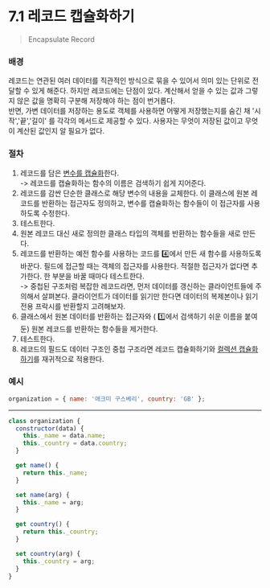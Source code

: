 # 7.1 레코드 캡슐화하기

> Encapsulate Record

### 배경

레코드는 연관된 여러 데이터를 직관적인 방식으로 묶을 수 있어서 의미 있는 단위로 전달할 수 있게 해준다. 하지만 레코드에는 단점이 있다. 계산해서 얻을 수 있는 값과 그렇지 않은 값을 명확히 구분해 저장해야 하는 점이 번거롭다.  
반면, 가변 데이터를 저장하는 용도로 객체를 사용하면 어떻게 저장했는지를 숨긴 채 '시작','끝','길이' 를 각각의 메서드로 제공할 수 있다. 사용자는 무엇이 저장된 값이고 무엇이 계산된 값인지 알 필요가 없다.

### 절차

1. 레코드를 담은 [변수를 캡슐화][6.6]한다.  
   -> 레코드를 캡슐화하는 함수의 이름은 검색하기 쉽게 지어준다.
2. 레코드를 감싼 단순한 클래스로 해당 변수의 내용을 교체한다. 이 클래스에 원본 레코드를 반환하는 접근자도 정의하고, 변수를 캡슐화하는 함수들이 이 접근자를 사용하도록 수정한다.
3. 테스트한다.
4. 원본 레코드 대신 새로 정의한 클래스 타입의 객체를 반환하는 함수들을 새로 만든다.
5. 레코드를 반환하는 예전 함수를 사용하는 코드를 4️⃣에서 만든 새 함수를 사용하도록 바꾼다. 필드에 접근할 때는 객체의 접근자를 사용한다. 적절한 접근자가 없다면 추가한다. 한 부분을 바꿀 때마다 테스트한다.  
   -> 중첩된 구조처럼 복잡한 레코드라면, 먼저 데이터를 갱신하는 클라이언트들에 주의해서 살펴본다. 클라이언트가 데이터를 읽기만 한다면 데이터의 복제본이나 읽기전용 프락시를 반환할지 고려해보자.
6. 클래스에서 원본 데이터를 반환하는 접근자와 ( 1️⃣에서 검색하기 쉬운 이름을 붙여둔) 원본 레코드를 반환하는 함수들을 제거한다.
7. 테스트한다.
8. 레코드의 필드도 데이터 구조인 중첩 구조라면 레코드 캡슐화하기와 [컬렉션 캡슐화하기][7.2]를 재귀적으로 적용한다.

### 예시

```jsx
organization = { name: '애크미 구스베리', country: 'GB' };
```

---

```jsx
class organization {
  constructor(data) {
    this._name = data.name;
    this._country = data.country;
  }

  get name() {
    return this._name;
  }

  set name(arg) {
    this._name = arg;
  }

  get country() {
    return this._country;
  }

  set country(arg) {
    this._country = arg;
  }
}
```

[6.6]: https://github.com/kse8425/Refactoring/tree/main/chapter6/6.6
[7.2]: https://github.com/kse8425/Refactoring/tree/main/chapter7/7.2
